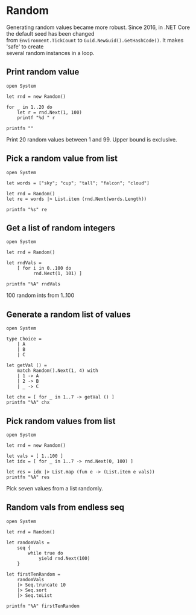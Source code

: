 # Random

Generating random values became more robust. Since 2016, in .NET Core the default seed has been changed  
from `Environment.TickCount` to `Guid.NewGuid().GetHashCode()`. It makes 'safe' to create  
several random instances in a loop.

## Print random value

```F#
open System

let rnd = new Random()

for _ in 1..20 do
    let r = rnd.Next(1, 100)
    printf "%d " r

printfn ""
```
Print 20 random values between 1 and 99. Upper bound is exclusive.  

## Pick a random value from list

```F#
open System

let words = ["sky"; "cup"; "tall"; "falcon"; "cloud"]

let rnd = Random()
let re = words |> List.item (rnd.Next(words.Length))

printfn "%s" re
```

## Get a list of random integers 

```F#
open System

let rnd = Random()

let rndVals =
    [ for i in 0..100 do
          rnd.Next(1, 101) ]

printfn "%A" rndVals
```
100 random ints from 1..100

## Generate a random list of values 

```F#
open System

type Choice =
    | A
    | B
    | C

let getVal () =
    match Random().Next(1, 4) with
    | 1 -> A
    | 2 -> B
    | _ -> C

let chx = [ for _ in 1..7 -> getVal () ]
printfn "%A" chx
```

## Pick random values from list

```F#
open System

let rnd = new Random()

let vals = [ 1..100 ]
let idx = [ for _ in 1..7 -> rnd.Next(0, 100) ]

let res = idx |> List.map (fun e -> (List.item e vals))
printfn "%A" res
```
Pick seven values from a list randomly.  


## Random vals from endless seq

```F#
open System

let rnd = Random()

let randomVals =
    seq {
        while true do
            yield rnd.Next(100)
    }

let firstTenRandom =
    randomVals
    |> Seq.truncate 10
    |> Seq.sort
    |> Seq.toList

printfn "%A" firstTenRandom
```
